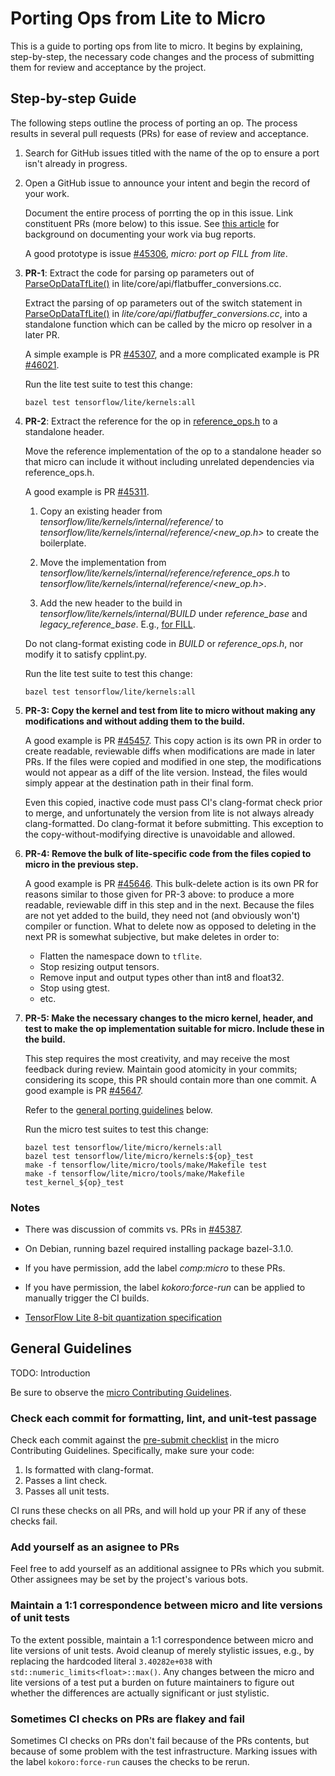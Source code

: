 # Porting Ops from Lite to Micro

This is a guide to porting ops from lite to micro. It begins by explaining,
step-by-step, the necessary code changes and the process of submitting them for
review and acceptance by the project. 

## Step-by-step Guide

The following steps outline the process of porting an op. The process results
in several pull requests (PRs) for ease of review and acceptance.

1.  Search for GitHub issues titled with the name of the op to ensure a port
    isn't already in progress.

1.  Open a GitHub issue to announce your intent and begin the record of your
    work.

    Document the entire process of porrting the op in this issue. Link
    constituent PRs (more below) to this issue. See [this article][Providing
    Context] for background on documenting your work via bug reports.

    A good prototype is issue [#45306][], *micro: port op FILL from lite*. 

1.  **PR-1**: Extract the code for parsing op parameters out of 
    [ParseOpDataTfLite()][] in lite/core/api/flatbuffer_conversions.cc.

    Extract the parsing of op parameters out of the switch statement in
    [ParseOpDataTfLite()][] in *lite/core/api/flatbuffer_conversions.cc*, into
    a standalone function which can be called by the micro op resolver in a
    later PR.
    
    A simple example is PR [#45307][], and a more complicated example is PR
    [#46021][].

    Run the lite test suite to test this change:

        bazel test tensorflow/lite/kernels:all

1.  **PR-2**: Extract the reference for the op in [reference_ops.h][] to a
    standalone header.

    Move the reference implementation of the op to a standalone header so that
    micro can include it without including unrelated dependencies via
    reference_ops.h.

    A good example is PR [#45311][].

    1.  Copy an existing header from
        *tensorflow/lite/kernels/internal/reference/* to
        *tensorflow/lite/kernels/internal/reference/<new_op.h>* to create the
        boilerplate.

    1.  Move the implementation from
        *tensorflow/lite/kernels/internal/reference/reference_ops.h* to
        *tensorflow/lite/kernels/internal/reference/<new_op.h>*.

    1.  Add the new header to the build in
        *tensorflow/lite/kernels/internal/BUILD* under *reference_base* and
        *legacy_reference_base*. E.g., [for FILL][].

        [for FILL]: https://github.com/tensorflow/tensorflow/pull/45311/commits/92f459e6b917fa5099ef5317d14c5100d33a86f0#diff-0b0fc9e1affece3c5a141ee9326f882876b6b958bc8b12a7c01d7540dc04983e

    Do not clang-format existing code in *BUILD* or *reference_ops.h*, nor
    modify it to satisfy cpplint.py.

    Run the lite test suite to test this change:

        bazel test tensorflow/lite/kernels:all

1.  **PR-3: Copy the kernel and test from lite to micro without making any
    modifications and without adding them to the build.**
    
    A good example is PR [#45457][]. This copy action is its own PR in order to
    create readable, reviewable diffs when modifications are made in later PRs.
    If the files were copied and modified in one step, the modifications would
    not appear as a diff of the lite version. Instead, the files would simply
    appear at the destination path in their final form.

    Even this copied, inactive code must pass CI's clang-format check prior to
    merge, and unfortunately the version from lite is not always already
    clang-formatted. Do clang-format it before submitting. This exception to
    the copy-without-modifying directive is unavoidable and allowed.

1.  **PR-4: Remove the bulk of lite-specific code from the files copied to
    micro in the previous step.**
    
    A good example is PR [#45646][]. This bulk-delete action is its own PR for
    reasons similar to those given for PR-3 above: to produce a more readable,
    reviewable diff in this step and in the next. Because the files are not yet
    added to the build, they need not (and obviously won't) compiler or
    function. What to delete now as opposed to deleting in the next PR is
    somewhat subjective, but make deletes in order to:
    
    -   Flatten the namespace down to `tflite`.
    -   Stop resizing output tensors.
    -   Remove input and output types other than int8 and float32.
    -   Stop using gtest.
    -   etc.

1.  **PR-5: Make the necessary changes to the micro kernel, header, and test to
    make the op implementation suitable for micro. Include these in the
    build.**

    This step requires the most creativity, and may receive the most feedback
    during review. Maintain good atomicity in your commits; considering its
    scope, this PR should contain more than one commit. A good example is PR
    [#45647][]. 

    Refer to the [general porting guidelines][] below.

    Run the micro test suites to test this change:

        bazel test tensorflow/lite/micro/kernels:all
        bazel test tensorflow/lite/micro/kernels:${op}_test
        make -f tensorflow/lite/micro/tools/make/Makefile test
        make -f tensorflow/lite/micro/tools/make/Makefile test_kernel_${op}_test

[#45306]: https://github.com/tensorflow/tensorflow/issues/45306
[#45307]: https://github.com/tensorflow/tensorflow/pull/45307
[#45311]: https://github.com/tensorflow/tensorflow/pull/45311
[#45457]: https://github.com/tensorflow/tensorflow/pull/45457
[#45646]: https://github.com/tensorflow/tensorflow/pull/45646
[#45647]: https://github.com/tensorflow/tensorflow/pull/45647
[#46021]: https://github.com/tensorflow/tensorflow/pull/46021
[Providing Context]: https://testing.googleblog.com/2017/09/code-health-providing-context-with.html
[ParseOpDataTfLite()]: https://github.com/tensorflow/tensorflow/blob/d8394a6d774f5e3c02d97f1fc18ff445199db598/tensorflow/lite/core/api/flatbuffer_conversions.cc#L135
[reference_ops.h]: https://github.com/tensorflow/tensorflow/blob/92f459e6b917fa5099ef5317d14c5100d33a86f0/tensorflow/lite/kernels/internal/reference/reference_ops.h
[general porting guidelines]: #general-porting-guidelines


### Notes

*   There was discussion of commits vs. PRs in [#45387][].

*   On Debian, running bazel required installing package bazel-3.1.0.

*   If you have permission, add the label *comp:micro* to these PRs.

*   If you have permission, the label *kokoro:force-run* can be applied to
    manually trigger the CI builds.

*   [TensorFlow Lite 8-bit quantization specification](https://www.tensorflow.org/lite/performance/quantization_spec)

[#45387]: https://github.com/tensorflow/tensorflow/issues/45387


## General Guidelines

TODO: Introduction

Be sure to observe the [micro Contributing Guidelines][].

[micro Contributing Guidelines]: https://github.com/tensorflow/tensorflow/blob/master/tensorflow/lite/micro/CONTRIBUTING.md

### Check each commit for formatting, lint, and unit-test passage

Check each commit against the [pre-submit checklist][] in the micro
Contributing Guidelines. Specifically, make sure your code:

1.  Is formatted with clang-format.
1.  Passes a lint check.
1.  Passes all unit tests.

CI runs these checks on all PRs, and will hold up your PR if any of these checks fail.

[pre-submit checklist]: https://github.com/tensorflow/tensorflow/blob/master/tensorflow/lite/micro/CONTRIBUTING.md#before-submitting-your-pr

### Add yourself as an asignee to PRs

Feel free to add yourself as an additional assignee to PRs which you submit.
Other assignees may be set by the project's various bots.

### Maintain a 1:1 correspondence between micro and lite versions of unit tests

To the extent possible, maintain a 1:1 correspondence between micro and lite
versions of unit tests. Avoid cleanup of merely stylistic issues, e.g., by
replacing the hardcoded literal `3.40282e+038` with
`std::numeric_limits<float>::max()`. Any changes between the micro and lite
versions of a test put a burden on future maintainers to figure out whether the
differences are actually significant or just stylistic.

### Sometimes CI checks on PRs are flakey and fail

Sometimes CI checks on PRs don't fail because of the PRs contents, but because
of some problem with the test infrastructure. Marking issues with the label
`kokoro:force-run` causes the checks to be rerun.
